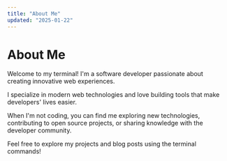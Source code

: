 ```yaml
---
title: "About Me"
updated: "2025-01-22"
---
```


# About Me

Welcome to my terminal! I'm a software developer passionate about creating innovative web experiences.

I specialize in modern web technologies and love building tools that make developers' lives easier.

When I'm not coding, you can find me exploring new technologies, contributing to open source projects, or sharing knowledge with the developer community.

Feel free to explore my projects and blog posts using the terminal commands!